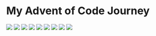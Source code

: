 <h1> My Advent of Code Journey </h1>

![](https://img.shields.io/badge/Stars%202015%20⭐-50-yellow)
![](https://img.shields.io/badge/Stars%202016%20⭐-50-yellow)
![](https://img.shields.io/badge/Stars%202017%20⭐-50-yellow)
![](https://img.shields.io/badge/Stars%202018%20⭐-50-yellow)
![](https://img.shields.io/badge/Stars%202019%20⭐-50-yellow)
![](https://img.shields.io/badge/Stars%202020%20⭐-50-yellow)
![](https://img.shields.io/badge/Stars%202021%20⭐-50-yellow)
![](https://img.shields.io/badge/Stars%202022%20⭐-50-yellow)
![](https://img.shields.io/badge/Stars%202023%20⭐-47-yellow)

